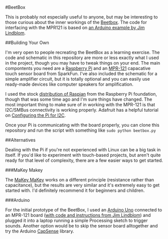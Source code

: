#BeetBox

This is probably not especially useful to anyone, but may be interesting to those curious about the inner workings of the [Beetbox](http://scott.j38.net/interactive/beetbox/). The code for interfacing with the MPR121 is based on [an Arduino example by Jim Lindblom](http://bildr.org/2011/05/mpr121_arduino/).

##Building Your Own

I'm very open to people recreating the BeetBox as a learning exercise. The code and schematic in this repository are more or less exactly what I used in the project, though you may have to tweak things on your end. The main compontents you need are a [Raspberry Pi](http://amzn.to/1zk5YwV) and an [MPR-121](https://www.sparkfun.com/products/9695) capacative touch sensor board from SparkFun. I've also included the schematic for a simple amplifier circuit, but it is totally optional and you can easily use ready-made devices like computer speakers for amplification.

I used the stock [distribution of Raspian](http://www.raspberrypi.org/downloads/) from the Raspberry Pi foundation, though that was some time ago and I'm sure things have changed. The most important thing to make sure of in working with the MPR-121 is that I2C/SMBus connectivity is working properly. Adafruit has a helpful tutorial on [Configuring the Pi for I2C](https://learn.adafruit.com/using-the-bmp085-with-raspberry-pi/configuring-the-pi-for-i2c).

Once your Pi is communicating with the board properly, you can clone this repository and run the script with something like `sudo python beetbox.py`

##Alternatives

Dealing with the Pi if you're not experienced with Linux can be a big task in itself. If you'd like to experiment with touch-based projects, but aren't quite ready for that level of complexity, there are a few easier ways to get started.

###MaKey Makey

The [MaKey MaKey](http://amzn.to/1ycuhdu) works on a different principle (resistance rather than capacitance), but the results are very similar and it's extremely easy to get started with. I'd definitely recommend it for beginners and children.

###Arduino

For the initial prototype of the BeetBox, I used an [Arduino Uno](http://amzn.to/1ycuX2z) connected to an MPR-121 board ([with code and instructions from Jim Lindblom](http://bildr.org/2011/05/mpr121_arduino/)) and plugged it into a laptop running a simple Processing sketch to trigger sounds. Another option would be to skip the sensor board alltogether and try the Arduino [CapSense](http://playground.arduino.cc/Main/CapacitiveSensor?from=Main.CapSense) library.
